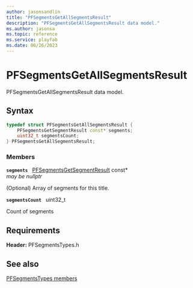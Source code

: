 ```yaml
---
author: jasonsandlin
title: "PFSegmentsGetAllSegmentsResult"
description: "PFSegmentsGetAllSegmentsResult data model."
ms.author: jasonsa
ms.topic: reference
ms.service: playfab
ms.date: 06/26/2023
---
```


# PFSegmentsGetAllSegmentsResult  

PFSegmentsGetAllSegmentsResult data model.  

## Syntax  
  
```cpp
typedef struct PFSegmentsGetAllSegmentsResult {  
    PFSegmentsGetSegmentResult const* segments;  
    uint32_t segmentsCount;  
} PFSegmentsGetAllSegmentsResult;  
```
  
### Members  
  
**`segments`** &nbsp; [PFSegmentsGetSegmentResult](pfsegmentsgetsegmentresult.md) const*  
*may be nullptr*  
  
(Optional) Array of segments for this title.
  
**`segmentsCount`** &nbsp; uint32_t  
  
Count of segments
  
  
## Requirements  
  
**Header:** PFSegmentsTypes.h
  
## See also  
[PFSegmentsTypes members](../pfsegmentstypes_members.md)  

  
  
